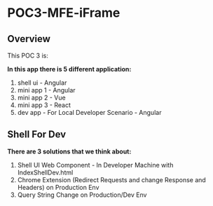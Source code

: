 # POC3-MFE-iFrame

## Overview

This POC 3 is:

<b>In this app there is 5 different application:</b>

1. shell ui - Angular
2. mini app 1 - Angular
3. mini app 2 - Vue
4. mini app 3 - React
5. dev app - For Local Developer Scenario - Angular

## Shell For Dev

<b>There are 3 solutions that we think about:</b>

1. Shell UI Web Component - In Developer Machine with IndexShellDev.html
2. Chrome Extension (Redirect Requests and change Response and Headers) on Production Env
3. Query String Change on Production/Dev Env
